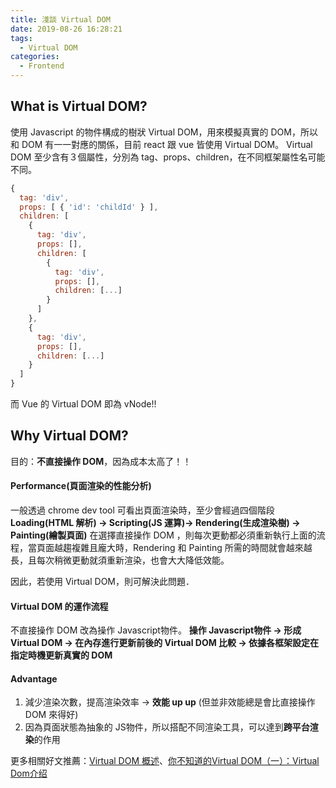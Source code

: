 ```yaml
---
title: 淺談 Virtual DOM
date: 2019-08-26 16:28:21
tags:
  - Virtual DOM
categories:
  - Frontend
---
```

## What is Virtual DOM?
使用 Javascript 的物件構成的樹狀 Virtual DOM，用來模擬真實的 DOM，所以和 DOM 有一一對應的關係，目前 react 跟 vue 皆使用 Virtual DOM。
Virtual DOM 至少含有３個屬性，分別為 tag、props、children，在不同框架屬性名可能不同。

``` javascript
{
  tag: 'div',
  props: [ { 'id': 'childId' } ],
  children: [
    {
      tag: 'div',
      props: [],
      children: [
        {
          tag: 'div',
          props: [],
          children: [...]
        }
      ]
    },
    {
      tag: 'div',
      props: [],
      children: [...]
    }
  ] 
}
```
而 Vue 的 Virtual DOM 即為 vNode!!

## Why Virtual DOM?
目的：**不直接操作 DOM**，因為成本太高了！！

#### Performance(頁面渲染的性能分析)
一般透過 chrome dev tool 可看出頁面渲染時，至少會經過四個階段
**Loading(HTML 解析) -> Scripting(JS 運算)-> Rendering(生成渲染樹) -> Painting(繪製頁面)**
在選擇直接操作 DOM ，則每次更動都必須重新執行上面的流程，當頁面越趨複雜且龐大時，Rendering 和 Painting 所需的時間就會越來越長，且每次稍微更動就須重新渲染，也會大大降低效能。

因此，若使用 Virtual DOM，則可解決此問題．


#### Virtual DOM 的運作流程
不直接操作 DOM 改為操作 Javascript物件。
**操作 Javascript物件 -> 形成 Virtual DOM -> 在內存進行更新前後的 Virtual DOM 比較 -> 依據各框架設定在指定時機更新真實的 DOM**


#### Advantage
1. 減少渲染次數，提高渲染效率 -> **效能 up up**
(但並非效能總是會比直接操作 DOM 來得好)
2. 因為頁面狀態為抽象的 JS物件，所以搭配不同渲染工具，可以達到**跨平台渲染**的作用


更多相關好文推薦：[Virtual DOM 概述](https://cythilya.github.io/2017/03/31/virtual-dom/)、[你不知道的Virtual DOM（一）：Virtual Dom介绍](https://segmentfault.com/a/1190000016129036)
